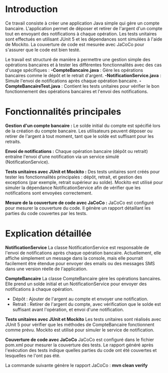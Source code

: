 # Introduction
Ce travail consiste à créer une application Java simple qui gère un compte bancaire. L'application permet de déposer et retirer de l'argent d'un compte tout en envoyant des notifications à chaque opération. Les tests unitaires sont effectués en utilisant JUnit 5 et les dépendances sont simulées à l'aide de Mockito. La couverture de code est mesurée avec JaCoCo pour s'assurer que le code est bien testé.

Le travail est structuré de manière à permettre une gestion simple des opérations bancaires et à tester les différentes fonctionnalités avec des cas d'usage spécifiques : 
**-CompteBancaire.java** : Gère les opérations bancaires comme le dépôt et le retrait d'argent.
**-NotificationService.java** : Simule l'envoi de notifications après chaque opération bancaire.
**-CompteBancaireTest.java** : Contient les tests unitaires pour vérifier le bon fonctionnement des opérations bancaires et l'envoi des notifications.

# Fonctionnalités principales

**Gestion d'un compte bancaire :**
Le solde initial du compte est spécifié lors de la création du compte bancaire.
Les utilisateurs peuvent déposer ou retirer de l'argent à tout moment, tant que le solde est suffisant pour les retraits.

**Envoi de notifications :**
Chaque opération bancaire (dépôt ou retrait) entraîne l'envoi d'une notification via un service simulé (NotificationService).

**Tests unitaires avec JUnit et Mockito :**
Des tests unitaires sont créés pour tester les fonctionnalités principales : dépôt, retrait, et gestion des exceptions (par exemple, retrait supérieur au solde).
Mockito est utilisé pour simuler la dépendance NotificationService afin de vérifier que les notifications sont envoyées correctement.

**Mesure de la couverture de code avec JaCoCo :**
JaCoCo est configuré pour mesurer la couverture du code. Il génère un rapport détaillant les parties du code couvertes par les tests.

# Explication détaillée
**NotificationService**
La classe NotificationService est responsable de l'envoi de notifications après chaque opération bancaire. Actuellement, elle affiche simplement un message dans la console, mais elle pourrait facilement être étendue pour envoyer des emails ou des messages SMS dans une version réelle de l'application.

**CompteBancaire**
La classe CompteBancaire gère les opérations bancaires. Elle prend un solde initial et un NotificationService pour envoyer des notifications à chaque opération.

- Dépôt : Ajouter de l'argent au compte et envoyer une notification.
- Retrait : Retirer de l'argent du compte, avec vérification que le solde est suffisant avant l'opération, et envoi d'une notification.

**Tests unitaires avec JUnit et Mockito**
Les tests unitaires sont réalisés avec JUnit 5 pour vérifier que les méthodes de CompteBancaire fonctionnent comme prévu. Mockito est utilisé pour simuler le service de notification.

**Couverture de code avec JaCoCo**
JaCoCo est configuré dans le fichier pom.xml pour mesurer la couverture des tests. Le rapport généré après l'exécution des tests indique quelles parties du code ont été couvertes et lesquelles ne l'ont pas été.

La commande suivante génère le rapport JaCoCo : **mvn clean verify**






